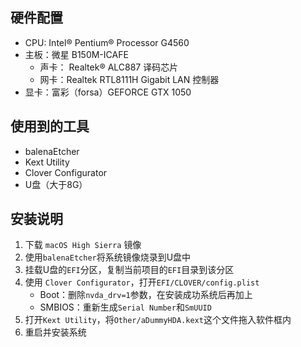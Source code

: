 ## 硬件配置
* CPU: Intel® Pentium® Processor G4560
* 主板：微星 B150M-ICAFE
    * 声卡： Realtek® ALC887 译码芯片
    * 网卡：Realtek RTL8111H Gigabit LAN 控制器
* 显卡：富彩（forsa）GEFORCE GTX 1050

## 使用到的工具
* balenaEtcher
* Kext Utility
* Clover Configurator
* U盘（大于8G）

## 安装说明
1. 下载 `macOS High Sierra` 镜像
2. 使用`balenaEtcher`将系统镜像烧录到U盘中
3. 挂载U盘的`EFI`分区，复制当前项目的`EFI`目录到该分区
4. 使用 `Clover Configurator`，打开`EFI/CLOVER/config.plist`
	* Boot：删除`nvda_drv=1`参数，在安装成功系统后再加上
	* SMBIOS：重新生成`Serial Number`和`SmUUID`
5. 打开`Kext Utility`，将`Other/aDummyHDA.kext`这个文件拖入软件框内
6. 重启并安装系统